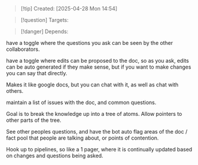 
>[!tip] Created: [2025-04-28 Mon 14:54]

>[!question] Targets: 

>[!danger] Depends: 

have a toggle where the questions you ask can be seen by the other collaborators.

have a toggle where edits can be proposed to the doc, so as you ask, edits can be auto generated if they make sense, but if you want to make changes you can say that directly.

Makes it like google docs, but you can chat with it, as well as chat with others.

maintain a list of issues with the doc, and common questions.

Goal is to break the knowledge up into a tree of atoms. Allow pointers to other parts of the tree.

See other peoples questions, and have the bot auto flag areas of the doc / fact pool that people are talking about, or points of contention.

Hook up to pipelines, so like a 1 pager, where it is continually updated based on changes and questions being asked.